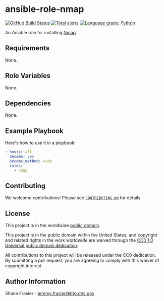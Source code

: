 # ansible-role-nmap #

[![GitHub Build Status](https://github.com/cisagov/ansible-role-nmap/workflows/build/badge.svg)](https://github.com/cisagov/ansible-role-nmap/actions)
[![Total alerts](https://img.shields.io/lgtm/alerts/g/cisagov/ansible-role-nmap.svg?logo=lgtm&logoWidth=18)](https://lgtm.com/projects/g/cisagov/ansible-role-nmap/alerts/)
[![Language grade: Python](https://img.shields.io/lgtm/grade/python/g/cisagov/ansible-role-nmap.svg?logo=lgtm&logoWidth=18)](https://lgtm.com/projects/g/cisagov/ansible-role-nmap/context:python)

An Ansible role for installing [Nmap](https://nmap.org/).

## Requirements ##

None.

## Role Variables ##

None.

## Dependencies ##

None.

## Example Playbook ##

Here's how to use it in a playbook:

```yaml
- hosts: all
  become: yes
  become_method: sudo
  roles:
    - nmap
```

## Contributing ##

We welcome contributions!  Please see [`CONTRIBUTING.md`](CONTRIBUTING.md) for
details.

## License ##

This project is in the worldwide [public domain](LICENSE).

This project is in the public domain within the United States, and
copyright and related rights in the work worldwide are waived through
the [CC0 1.0 Universal public domain
dedication](https://creativecommons.org/publicdomain/zero/1.0/).

All contributions to this project will be released under the CC0
dedication. By submitting a pull request, you are agreeing to comply
with this waiver of copyright interest.

## Author Information ##

Shane Frasier - <jeremy.frasier@trio.dhs.gov>
